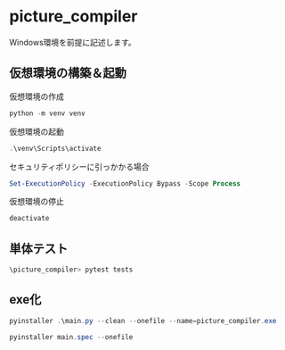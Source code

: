# picture_compiler

Windows環境を前提に記述します。

## 仮想環境の構築＆起動

仮想環境の作成

``` powershell
python -m venv venv
```

仮想環境の起動

``` powershell
.\venv\Scripts\activate
```

セキュリティポリシーに引っかかる場合

``` powershell
Set-ExecutionPolicy -ExecutionPolicy Bypass -Scope Process    
```

仮想環境の停止

``` powershell
deactivate
```

## 単体テスト

``` powershell
\picture_compiler> pytest tests
```

## exe化

``` powershell
pyinstaller .\main.py --clean --onefile --name=picture_compiler.exe
```

``` powershell
pyinstaller main.spec --onefile
```
